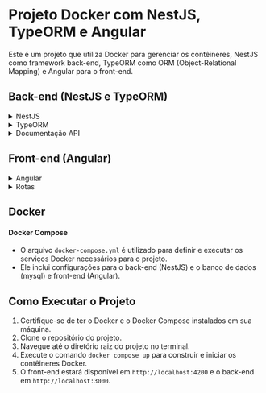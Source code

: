 # Projeto Docker com NestJS, TypeORM e Angular

Este é um projeto que utiliza Docker para gerenciar os contêineres, NestJS como framework back-end, TypeORM como ORM (Object-Relational Mapping) e Angular para o front-end.

## Back-end (NestJS e TypeORM)
<details>
  <summary>NestJS</summary>
  <br/>
  NestJS é um framework para construir aplicativos web eficientes e escaláveis em Node.js. Ele utiliza conceitos modernos como injeção de dependência, modularidade e arquitetura orientada a componentes para simplificar o desenvolvimento.
</details>
<details>
  <summary>TypeORM</summary>
  <br/>
  TypeORM é um ORM (Object-Relational Mapping) para Node.js e TypeScript, que permite interagir com bancos de dados relacionais usando objetos JavaScript. Ele oferece suporte a uma variedade de bancos de dados, incluindo MySQL, PostgreSQL, SQLite e outros.
</details>
<details>
  <summary>Documentação API</summary>
  <blockquote>
    <details>
      <summary>Autores</summary>
      
  #### `POST` `http://localhost:3000/autores`
  Cria um novo autor.
  
  **Parâmetros:**
  - `nome` (string, obrigatório): O nome do autor.
  - `idade` (number, obrigatório): A idade do autor.
  
  **Exemplo de Requisição:**
  ```json
  {
    "nome": "João",
    "idade": 30
  }
  ```

  #### `PATCH` `http://localhost:3000/autores/:id`
  Atualiza um autor.
  
  **Parâmetros:**
  - `nome` (string, opcional): O nome do autor.
  - `idade` (number, opcional): A idade do autor.
  
  **Exemplo de Requisição:**
  ```json
  {
    "nome": "Maria"
  }
  ```

  #### `DELETE` `http://localhost:3000/autores/:id`
  Deleta um autor com o ID informado.

  #### `GET` ALL `http://localhost:3000/autores`
  Retorna todos os autores.

  
  **Exemplo de Retorno:**
  ```json
  [
      {
          "id": 1,
          "nome": "João",
          "idade": "30"
      }
  ]
  ```

  #### `GET` BY ID `http://localhost:3000/autores/:id`
  Retorna o autor com o ID informado.

  
  **Exemplo de Retorno:**
  ```json
    {
        "id": 1,
        "nome": "João",
        "idade": "30"
    }
  ```

  #### `GET` BY NOME `http://localhost:3000/autores/nome/:nome`
  Retorna todos os autores que contenham o valor informado.

  
  **Exemplo de Retorno:**
  ```json
  [
      {
          "id": 1,
          "nome": "João",
          "idade": "30"
      }
  ]
  ```
  </details>
  <details>
      <summary>Editoras</summary>
      
  #### `POST` `http://localhost:3000/editoras`
  Cria uma nova editora.
  
  **Parâmetros:**
  - `nome` (string, obrigatório): O nome da editora.
  - `endereco` (number, obrigatório): O endereco da editora.
  - `telefone` (number, obrigatório): O telefone da editora.
  
  **Exemplo de Requisição:**
  ```json
  {
    "nome": "Editora",
    "endereco": "Rua 1",
    "telefone": "11991329139"
  }
  ```

  #### `PATCH` `http://localhost:3000/editoras/:id`
  Atualiza uma editora.
  
  **Parâmetros:**
  - `nome` (string, opcional): O nome da editora.
  - `endereco` (number, opcional): O endereco da editora.
  - `telefone` (number, opcional): O telefone da editora.
  
  **Exemplo de Requisição:**
  ```json
  {
    "nome": "Editora"
  }
  ```

  #### `DELETE` `http://localhost:3000/editoras/:id`
  Deleta uma editora com o ID informado.

  #### `GET` ALL `http://localhost:3000/autores`
  Retorna todos as editora.

  
  **Exemplo de Retorno:**
  ```json
  [
    {
      "nome": "Editora",
      "endereco": "Rua 1",
      "telefone": "11991329139"
    }
  ]
  ```

  #### `GET` BY ID `http://localhost:3000/editoras/:id`
  Retorna a editora com o ID informado.

  
  **Exemplo de Retorno:**
  ```json
    {
      "nome": "Editora",
      "endereco": "Rua 1",
      "telefone": "11991329139"
    }
  ```

  #### `GET` BY NOME `http://localhost:3000/editoras/nome/:nome`
  Retorna todos as editoras que contenham o valor informado.

  
  **Exemplo de Retorno:**
  ```json
  [
    {
      "nome": "Editora",
      "endereco": "Rua 1",
      "telefone": "11991329139"
    }
  ]
  ```
  </details>
  <details>
      <summary>Livros</summary>
      
  #### `POST` `http://localhost:3000/livros`
  Cria um novo livro.
  <br/>
  ***Para criar um livro é necessário ter criado um autor e uma editora anteriormente.***
  
  **Parâmetros:**
  - `titulo` (string, obrigatório): O titulo do livro.
  - `autorId` (number, obrigatório): O id do autor do livro.
  - `editoraId` (number, obrigatório): O id da editora do livro.
  
  **Exemplo de Requisição:**
  ```json
  {
    "titulo": "Teste 2",
    "autorId": 3,
    "editoraId": 2
  }
  ```

  #### `PATCH` `http://localhost:3000/livros/:id`
  Atualiza um livro.
  
  **Parâmetros:**
  - `titulo` (string, obrigatório): O titulo do livro.
  - `autorId` (number, obrigatório): O id do autor do livro.
  - `editoraId` (number, obrigatório): O id da editora do livro..
  
  **Exemplo de Requisição:**
  ```json
  {
    "titulo": "Livro"
  }
  ```

  #### `DELETE` `http://localhost:3000/livros/:id`
  Deleta um livro com o ID informado.

  #### `GET` ALL `http://localhost:3000/livros`
  Retorna todos os livros.

  
  **Exemplo de Retorno:**
  ```json
  [
    {
      "titulo": "Teste 2",
      "autorId": 3,
      "editoraId": 2
    }
  ]
  ```

  #### `GET` BY ID `http://localhost:3000/livros/:id`
  Retorna o livro com o ID informado.

  
  **Exemplo de Retorno:**
  ```json
    {
      "titulo": "Teste 2",
      "autorId": 3,
      "editoraId": 2
    }
  ```

  #### `GET` BY NOME `http://localhost:3000/livros/titulo/:titulo`
  Retorna todos os livros que contenham o valor informado.

  
  **Exemplo de Retorno:**
  ```json
  [
    {
      "titulo": "Teste 2",
      "autorId": 3,
      "editoraId": 2
    }
  ]
  ```
  </details>
  </blockquote>
</details>

## Front-end (Angular)
<details>
  <summary>Angular</summary>
  <br/>
  Angular é uma plataforma de desenvolvimento para a construção de aplicativos web robustos e escaláveis. Ele oferece um conjunto abrangente de recursos para desenvolvimento front-end, incluindo uma estrutura MVC, injeção de dependência, roteamento e muito mais.
</details>
<details>
  <summary>Rotas</summary>

  ##### `http://localhost:4200/autores`
  ##### `http://localhost:4200/livros`
  ##### `http://localhost:4200/editoras`
</details>

## Docker

#### Docker Compose
- O arquivo `docker-compose.yml` é utilizado para definir e executar os serviços Docker necessários para o projeto.
- Ele inclui configurações para o back-end (NestJS) e o banco de dados (mysql) e front-end (Angular).

## Como Executar o Projeto

1. Certifique-se de ter o Docker e o Docker Compose instalados em sua máquina.
2. Clone o repositório do projeto.
3. Navegue até o diretório raiz do projeto no terminal.
4. Execute o comando `docker compose up` para construir e iniciar os contêineres Docker.
5. O front-end estará disponível em `http://localhost:4200` e o back-end em `http://localhost:3000`.
